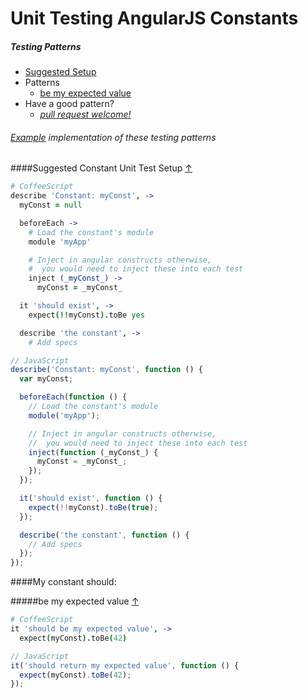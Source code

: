 # Unit Testing AngularJS Constants

##### Testing Patterns

* [Suggested Setup](#suggested-constant-unit-test-setup-)
* Patterns
  * [be my expected value](#be-my-expected-value-)
* Have a good pattern?
  * *[pull request welcome!](../#contributing-test-patterns)*

###### [Example](../example) implementation of these testing patterns

####Suggested Constant Unit Test Setup [&#8593;](#testing-patterns)
```CoffeeScript
# CoffeeScript
describe 'Constant: myConst', ->
  myConst = null

  beforeEach ->
    # Load the constant's module
    module 'myApp'

    # Inject in angular constructs otherwise,
    #  you would need to inject these into each test
    inject (_myConst_) ->
      myConst = _myConst_

  it 'should exist', ->
    expect(!!myConst).toBe yes

  describe 'the constant', ->
    # Add specs
```

```JavaScript
// JavaScript
describe('Constant: myConst', function () {
  var myConst;

  beforeEach(function () {
    // Load the constant's module
    module('myApp');

    // Inject in angular constructs otherwise,
    //  you would need to inject these into each test
    inject(function (_myConst_) {
      myConst = _myConst_;
    });
  });

  it('should exist', function () {
    expect(!!myConst).toBe(true);
  });

  describe('the constant', function () {
    // Add specs
  });
});
```

####My constant should:

#####be my expected value [&#8593;](#testing-patterns)
```CoffeeScript
# CoffeeScript
it 'should be my expected value', ->
  expect(myConst).toBe(42)
```

```JavaScript
// JavaScript
it('should return my expected value', function () {
  expect(myConst).toBe(42);
});
```



